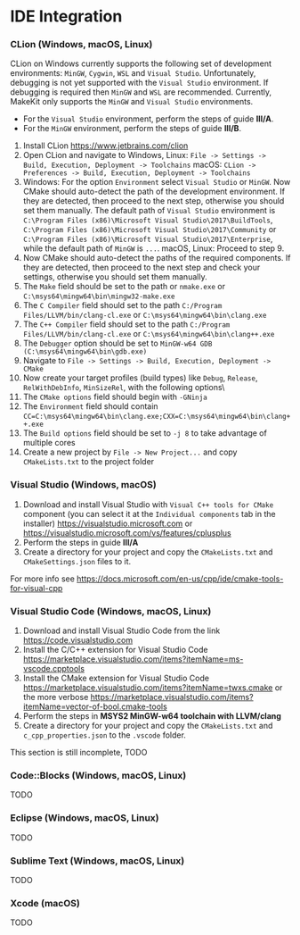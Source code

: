 # IDE Integration

### CLion (Windows, macOS, Linux)

CLion on Windows currently supports the following set of development environments: `MinGW`, `Cygwin`, `WSL` and `Visual Studio`. Unfortunately, debugging is not yet supported with the `Visual Studio` environment. If debugging is required then `MinGW` and `WSL` are recommended. Currently, MakeKit only supports the `MinGW` and `Visual Studio` environments.

- For the `Visual Studio` environment, perform the steps of guide **III/A**.
- For the `MinGW` environment, perform the steps of guide **III/B**.

1. Install CLion
   https://www.jetbrains.com/clion
3. Open CLion and navigate to
   Windows, Linux: `File -> Settings -> Build, Execution, Deployment -> Toolchains`
   macOS: `CLion -> Preferences -> Build, Execution, Deployment -> Toolchains`
4. Windows: For the option `Environment` select `Visual Studio` or `MinGW`. Now CMake should auto-detect the path of the development environment. If they are detected, then proceed to the next step, otherwise you should set them manually. The default path of `Visual Studio` environment is `C:\Program Files (x86)\Microsoft Visual Studio\2017\BuildTools`, `C:\Program Files (x86)\Microsoft Visual Studio\2017\Community` or `C:\Program Files (x86)\Microsoft Visual Studio\2017\Enterprise`, while the default path of `MinGW` is `...`.
   macOS, Linux: Proceed to step 9.
5. Now CMake should auto-detect the paths of the required components.
   If they are detected, then proceed to the next step and check your settings, otherwise you should set them manually.
6. The `Make` field should be set to the path or `nmake.exe` or `C:\msys64\mingw64\bin\mingw32-make.exe`
7. The `C Compiler` field should set to the path `C:/Program Files/LLVM/bin/clang-cl.exe` or `C:\msys64\mingw64\bin\clang.exe`
8. The `C++ Compiler` field should set to the path `C:/Program Files/LLVM/bin/clang-cl.exe` or `C:\msys64\mingw64\bin\clang++.exe`
9. The `Debugger` option should be set to `MinGW-w64 GDB (C:\msys64\mingw64\bin\gdb.exe)`
10. Navigate to `File -> Settings -> Build, Execution, Deployment -> CMake`
11. Now create your target profiles (build types) like `Debug`, `Release`, `RelWithDebInfo`, `MinSizeRel`, with the following options\
12. The `CMake options` field should begin with `-GNinja`
12. The `Environment` field should contain `CC=C:\msys64\mingw64\bin\clang.exe;CXX=C:\msys64\mingw64\bin\clang++.exe`
13. The `Build options` field should be set to `-j 8` to take advantage of multiple cores
14. Create a new project by `File -> New Project...` and copy `CMakeLists.txt` to the project folder

### Visual Studio (Windows, macOS)

1. Download and install Visual Studio with `Visual C++ tools for CMake` component (you can select it at the `Individual components` tab in the installer)
    https://visualstudio.microsoft.com or https://visualstudio.microsoft.com/vs/features/cplusplus
2. Perform the steps in guide **III/A**
3. Create a directory for your project and copy the `CMakeLists.txt` and `CMakeSettings.json` files to it.

For more info see https://docs.microsoft.com/en-us/cpp/ide/cmake-tools-for-visual-cpp

### Visual Studio Code (Windows, macOS, Linux)

1. Download and install Visual Studio Code from the link
   https://code.visualstudio.com
2. Install the C/C++ extension for Visual Studio Code
   https://marketplace.visualstudio.com/items?itemName=ms-vscode.cpptools
3. Install the CMake extension for Visual Studio Code
   https://marketplace.visualstudio.com/items?itemName=twxs.cmake
   or the more verbose https://marketplace.visualstudio.com/items?itemName=vector-of-bool.cmake-tools
4. Perform the steps in **MSYS2 MinGW-w64 toolchain with LLVM/clang**
5. Create a directory for your project and copy the `CMakeLists.txt` and `c_cpp_properties.json` to the `.vscode` folder.

This section is still incomplete, TODO

### Code::Blocks (Windows, macOS, Linux)

TODO

### Eclipse (Windows, macOS, Linux)

TODO

### Sublime Text (Windows, macOS, Linux)

TODO

### Xcode (macOS)

TODO
